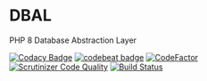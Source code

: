 # DBAL
PHP 8 Database Abstraction Layer

[![Codacy Badge](https://app.codacy.com/project/badge/Grade/10ad9b1eadd747fabe876d2b0a3a09a0)](https://www.codacy.com/gh/jaypotter/DBAL/dashboard?utm_source=github.com&amp;utm_medium=referral&amp;utm_content=jaypotter/DBAL&amp;utm_campaign=Badge_Grade)
[![codebeat badge](https://codebeat.co/badges/cbe87148-7710-4ee3-83ef-6efedab363fe)](https://codebeat.co/projects/github-com-jaypotter-dbal-main)
[![CodeFactor](https://www.codefactor.io/repository/github/jaypotter/dbal/badge)](https://www.codefactor.io/repository/github/jaypotter/dbal)
[![Scrutinizer Code Quality](https://scrutinizer-ci.com/g/jaypotter/DBAL/badges/quality-score.png?b=main)](https://scrutinizer-ci.com/g/jaypotter/DBAL/?branch=main)
[![Build Status](https://scrutinizer-ci.com/g/jaypotter/DBAL/badges/build.png?b=main)](https://scrutinizer-ci.com/g/jaypotter/DBAL/build-status/main)
